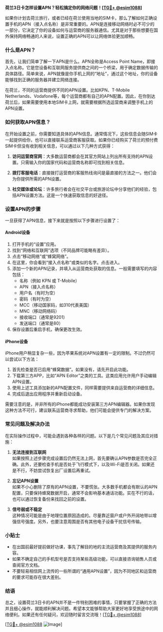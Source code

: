 **荷兰3日卡怎样设置APN？轻松搞定你的网络问题！[[TG💪+ @esim1088](https://t.me/s/esim1088)]**

如果你计划去荷兰旅行，或者已经在荷兰使用当地的SIM卡，那么了解如何正确设置手机的APN（接入点名称）是非常重要的。APN是连接移动网络时必不可少的一部分，它决定了你的设备如何与运营商的服务器通信。尤其是对于那些想要在国外保持网络畅通的人来说，设置正确的APN可以让网络体验更加顺畅。

### 什么是APN？

首先，让我们简单了解一下APN是什么。APN全称是Access Point Name，即接入点名称。它是您设备和互联网服务提供商之间的一个桥梁，用于确定数据传输的具体路径。简单来说，APN就像是你手机上网的“地址”，通过这个地址，你的设备能够找到正确的服务器并建立网络连接。

在荷兰，不同的运营商提供不同的APN设置。比如KPN、T-Mobile Netherlands、Vodafone等，每个运营商都有自己的APN配置。因此，在你到达荷兰后，如果需要使用本地SIM卡上网，就需要根据所选运营商来调整手机上的APN设置。

### 如何获取APN信息？

在开始设置之前，你需要知道具体的APN信息。通常情况下，这些信息会随SIM卡一起提供给你，也可以直接联系运营商客服获取。如果你已经购买了荷兰的预付费SIM卡但没有收到相关信息，可以通过以下几种方式获得：

1. **访问运营商官网**：大多数运营商都会在其官方网站上列出所有支持的APN设置。只需输入你的国家代码和运营商名称即可找到相关信息。
   
2. **拨打客服电话**：直接拨打运营商的客服热线询问是最直接的方法之一。他们会为你提供所需的APN设置。
   
3. **社交媒体或论坛**：许多旅行者会在社交平台或旅游论坛中分享他们的经验，包括APN设置方法。这是一个快速获取信息的好途径。

### 设置APN的步骤

一旦获得了APN信息，接下来就是按照以下步骤进行设置了：

#### Android设备

1. 打开手机的“设置”应用。
2. 找到“网络和互联网”选项（不同品牌可能略有差异）。
3. 点击“移动网络”或“蜂窝网络”。
4. 在这里，你会看到“接入点名称”或类似的名字。点击进入。
5. 添加一个新的APN记录，并填入从运营商处获取的信息。一般需要填写的内容包括：
   - 名称（例如 KPN 或 T-Mobile）
   - APN（接入点名称）
   - 用户名（有时为空）
   - 密码（有时为空）
   - MCC（移动国家码，如310代表美国）
   - MNC（移动网络码）
   - 接收端口（通常是9201）
   - 发送端口（通常是80）
6. 保存设置后重启手机，确保更改生效。

#### iPhone设备

iPhone用户稍显复杂一些，因为苹果系统对APN设置有一定的限制。不过仍然可以尝试以下方法：

1. 首先检查是否已启用“蜂窝数据”。如果没有，请先开启此功能。
2. 下载第三方APP，比如“APN Editor”之类的工具。这类应用允许用户手动编辑APN设置。
3. 使用上述工具添加新的APN配置文件，同样需要提供来自运营商的详细信息。
4. 完成后退出应用程序并重新启动设备。

需要注意的是，并非所有的iPhone都能成功安装第三方APN编辑器。如果你发现这种方法不可行，建议联系运营商寻求帮助，他们可能会提供专门的解决方案。

### 常见问题及解决办法

在实际操作过程中，可能会遇到各种各样的问题。以下是几个常见问题及其应对措施：

1. **无法连接到互联网**  
   如果按照上述步骤完成设置后仍然无法上网，首先要确认APN参数是否完全正确。此外，还要检查手机是否处于飞行模式下，以及Wi-Fi是否关闭。如果还是不行，不妨尝试恢复出厂设置后再重试。

2. **忘记APN设置**  
   如果不小心删除了原有的APN设置，不要慌张。大多数手机都会有默认的APN配置，只要保持蜂窝数据开启，通常不会影响基本通话功能。实在不行的话，也可以通过恢复备份来找回之前的设置。

3. **信号弱或不稳定**  
   这种情况可能是由于地理位置原因造成的。尽量靠近窗户或户外开阔地带以增强信号强度。另外，也要注意周围是否有其他电子设备干扰信号传输。

### 小贴士

- 在出国前最好提前做好功课，事先了解目的地的主流运营商及其提供的服务内容。
- 如果不确定自己的手机型号是否支持某些高级功能，可以直接咨询销售人员或查阅官方文档。
- 不要轻易相信网上流传的一些所谓的“通用APN设置”，因为不同地区和运营商的要求可能存在很大差别。

### 结语

总之，设置荷兰3日卡的APN并不是一件特别困难的事情，只要掌握了正确的方法并且细心操作，就能顺利解决问题。希望本文能够帮助大家更好地享受旅途中的网络便利。如果还有任何疑问，欢迎随时留言交流哦！[[TG💪+ @esim1088](https://t.me/s/esim1088)] 

[[TG💪+ @esim1088](https://t.me/s/esim1088) ![Image](https://i.postimg.cc/4NQfJmqS/Snipaste-2025-05-13-00-14-12.png)]